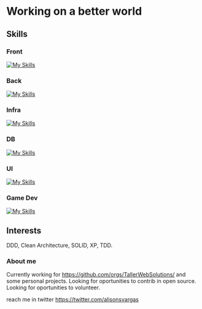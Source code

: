 # Working on a better world
## Skills
### Front 
[![My Skills](https://skillicons.dev/icons?i=angular,react,ts,js,html,css,vue,react,jquery,sass,tailwind)](https://skillicons.dev)

### Back
[![My Skills](https://skillicons.dev/icons?i=go,nodejs,ts,nextjs,graphql,prisma,php,py,md,java,spring,wordpress)](https://skillicons.dev)

### Infra
[![My Skills](https://skillicons.dev/icons?i=aws,bash,docker,gcp,linux)](https://skillicons.dev)

### DB
[![My Skills](https://skillicons.dev/icons?i=mongodb,postgres,mysql,redis,firebase)](https://skillicons.dev)

### UI
[![My Skills](https://skillicons.dev/icons?i=ps,figma,wordpress)](https://skillicons.dev)

### Game Dev
[![My Skills](https://skillicons.dev/icons?i=unity)](https://skillicons.dev)

<!--
**TheTalesman/thetalesman** is a ✨ _special_ ✨ repository because its `README.md` (this file) appears on your GitHub profile.

Here are some ideas to get you started:

- 🔭 I’m currently working on ...
- 🌱 I’m currently learning ...
- 👯 I’m looking to collaborate on ...
- 🤔 I’m looking for help with ...
- 💬 Ask me about ...
- 📫 How to reach me: ...
- 😄 Pronouns: ...
- ⚡ Fun fact: ...
-->

## Interests
DDD, Clean Architecture, SOLID, XP, TDD.

### About me
Currently working for https://github.com/orgs/TallerWebSolutions/ and some personal projects. 
Looking for oportunities to contrib in open source.
Looking for oportunities to volunteer.

reach me in twitter https://twitter.com/alisonsvargas
